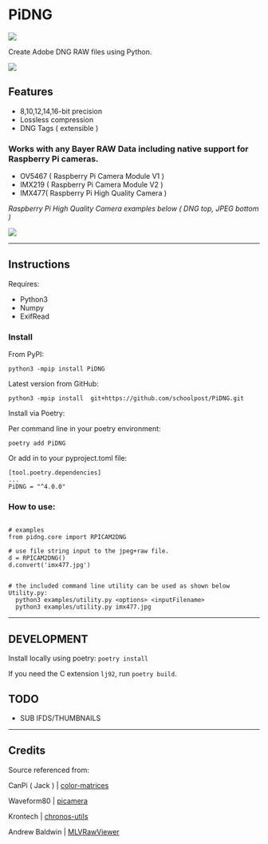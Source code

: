 PiDNG
=========
![](https://img.shields.io/badge/Version-3.4.7-green.svg)

Create Adobe DNG RAW files using Python.

![](https://raw.githubusercontent.com/schoolpost/PiDNG/master/docs/demo.jpg)

**Features**
------------

- 8,10,12,14,16-bit precision
- Lossless compression
- DNG Tags ( extensible )

### Works with any **Bayer RAW** Data including native support for **Raspberry Pi cameras**.
- OV5467 ( Raspberry Pi Camera Module V1 )
- IMX219 ( Raspberry Pi Camera Module V2 )
- IMX477( Raspberry Pi High Quality Camera )

*Raspberry Pi High Quality Camera examples below ( DNG top, JPEG bottom )*

![](https://raw.githubusercontent.com/schoolpost/PiDNG/master/docs/collage.jpg)

***

Instructions
------------

Requires: 
- Python3 
- Numpy  
- ExifRead


### Install

From PyPI:
```
python3 -mpip install PiDNG 
```

Latest version from GitHub:

```
python3 -mpip install  git+https://github.com/schoolpost/PiDNG.git
```

Install via Poetry:

Per command line in your poetry environment:
```
poetry add PiDNG 
```
Or add in to your pyproject.toml file:

```
[tool.poetry.dependencies]
...
PiDNG = "^4.0.0"
```


### How to use:

```

# examples
from pidng.core import RPICAM2DNG

# use file string input to the jpeg+raw file. 
d = RPICAM2DNG()
d.convert('imx477.jpg')


# the included command line utility can be used as shown below
Utility.py:
  python3 examples/utility.py <options> <inputFilename> 
  python3 examples/utility.py imx477.jpg  

```

***

DEVELOPMENT
------------

Install locally using poetry: `poetry install`

If you need the C extension `lj92`, run `poetry build`.

TODO
------------

- SUB IFDS/THUMBNAILS

***

Credits
------------
Source referenced from:

CanPi ( Jack ) | [color-matrices](https://www.raspberrypi.org/forums/viewtopic.php?f=43&t=278828)

Waveform80 | [picamera](https://github.com/waveform80/picamera)

Krontech | [chronos-utils](https://github.com/krontech/chronos-utils)

Andrew Baldwin | [MLVRawViewer](https://bitbucket.org/baldand/mlrawviewer)


